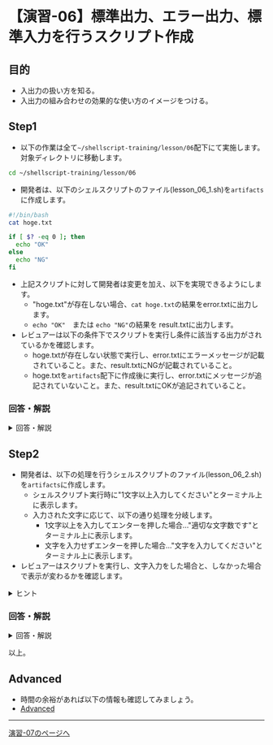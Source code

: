 # 【演習-06】標準出力、エラー出力、標準入力を行うスクリプト作成

## 目的

- 入出力の扱い方を知る。
- 入出力の組み合わせの効果的な使い方のイメージをつける。

## Step1

- 以下の作業は全て`~/shellscript-training/lesson/06`配下にて実施します。対象ディレクトリに移動します。

```bash
cd ~/shellscript-training/lesson/06
```

- 開発者は、以下のシェルスクリプトのファイル(lesson_06_1.sh)を`artifacts`に作成します。  

``` sh
#!/bin/bash
cat hoge.txt

if [ $? -eq 0 ]; then
  echo "OK"
else
  echo "NG"
fi
```

- 上記スクリプトに対して開発者は変更を加え、以下を実現できるようにします。
  - "hoge.txt"が存在しない場合、`cat hoge.txt`の結果をerror.txtに出力します。
  - `echo "OK"`　または `echo "NG"`の結果を result.txtに出力します。
- レビュアーは以下の条件下でスクリプトを実行し条件に該当する出力がされているかを確認します。
    - hoge.txtが存在しない状態で実行し、error.txtにエラーメッセージが記載されていること。また、result.txtにNGが記載されていること。
    - hoge.txtを`artifacts`配下に作成後に実行し、error.txtにメッセージが追記されていないこと。また、result.txtにOKが追記されていること。

### 回答・解説

<details>
<summary>回答・解説</summary>
<div>

- 以下の内容でlesson_06_1.shを作成します。

```bash
#!/bin/bash
DIRECTORY=~/shellscript-training/lesson/06/artifacts
cat ${DIRECTORY}/hoge.txt 2>> ${DIRECTORY}/error.txt

if [ $? -eq 0 ]; then
  echo "OK" >> ${DIRECTORY}/result.txt
else
  echo "NG" >> ${DIRECTORY}/result.txt
fi
```

- `2>>　ファイル名`　…　標準エラー出力。エラー情報をファイルに追記型で出力します。
- `>>　ファイル名`　…　標準出力。コマンドの実行結果などをファイルに追記型で出力します。
- `>>`の部分を`>`にすると都度新規書き込みになるため、前回までの記載内容がリセットされた上で出力されます。

</div>
</details>

## Step2

- 開発者は、以下の処理を行うシェルスクリプトのファイル(lesson_06_2.sh)を`artifacts`に作成します。  
  - シェルスクリプト実行時に"1文字以上入力してください"とターミナル上に表示します。
  - 入力された文字に応じて、以下の通り処理を分岐します。
    - 1文字以上を入力してエンターを押した場合…"適切な文字数です"とターミナル上に表示します。
    - 文字を入力せずエンターを押した場合…"文字を入力してください"とターミナル上に表示します。
- レビュアーはスクリプトを実行し、文字入力をした場合と、しなかった場合で表示が変わるかを確認します。

<details>
<summary>ヒント</summary>
<div>

- 標準入力の受信には`read`コマンドを利用します。
- 文字数の判定を行うには、`-z 文字列`または`-n 文字列`を使用します。

</div>
</details>

### 回答・解説

<details>
<summary>回答・解説</summary>
<div>

- 以下の内容でlesson_06_2.shを作成します。

```bash
#!/bin/bash
echo "1文字以上入力してください"
read input

if [ -z $input  ] ; then
  echo "文字を入力してください"
else
  echo "適切な文字数です"
fi
```

- `read`… 標準入力から受け取った内容を変数にいれるコマンド。ここでは入力された値を変数`input`に格納しています。
- `[ -z $input  ]` …　文字列の判定を行う条件。指定した変数の文字列の長さがゼロであれば真を返します。なお、`-n 文字列`を使っても構いません。その場合、文字列の長さがゼロでないなら真を返すため、ifとelseの処理の中身が逆になることに注意してください。

</div>
</details>

以上。

## Advanced

- 時間の余裕があれば以下の情報も確認してみましょう。
- [Advanced](./advanced.md)

---

[演習-07のページへ](../07/basic.md)